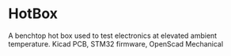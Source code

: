 # HotBox
A benchtop hot box used to test electronics at elevated ambient temperature.  Kicad PCB, STM32 firmware, OpenScad Mechanical
